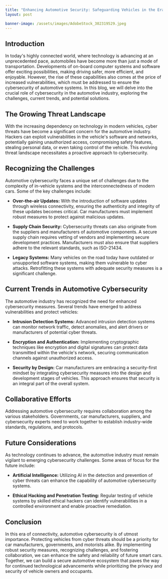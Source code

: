 ```yaml
---
title: "Enhancing Automotive Security: Safeguarding Vehicles in the Era of Connectivity"
layout: post

banner-image: /assets/images/AdobeStock_302319529.jpeg
---
```


## Introduction

In today's highly connected world, where technology is advancing at an unprecedented pace, automobiles have become more than just a mode of transportation. Developments of on-board computer systems and software offer exciting possibilities, making driving safer, more efficient, and enjoyable. However, the rise of these capabilities also comes at the price of increased vulnerabilities, which must be addressed to ensure the cybersecurity of automotive systems. In this blog, we will delve into the crucial role of cybersecurity in the automotive industry, exploring the challenges, current trends, and potential solutions.

## The Growing Threat Landscape

With the increasing dependency on technology in modern vehicles, cyber threats have become a significant concern for the automotive industry. Hackers can exploit vulnerabilities in the vehicle's software and networks, potentially gaining unauthorized access, compromising safety features, stealing personal data, or even taking control of the vehicle. This evolving threat landscape necessitates a proactive approach to cybersecurity.

## Recognizing the Challenges

Automotive cybersecurity faces a unique set of challenges due to the complexity of in-vehicle systems and the interconnectedness of modern cars. Some of the key challenges include:

- **Over-the-air Updates:** With the introduction of software updates through wireless connectivity, ensuring the authenticity and integrity of these updates becomes critical. Car manufacturers must implement robust measures to protect against malicious updates.

- **Supply Chain Security:** Cybersecurity threats can also originate from the suppliers and manufacturers of automotive components. A secure supply chain requires vetting of vendors and implementing secure development practices. Manufacturers must also ensure that suppliers adhere to the relevant standards, such as ISO-21434.

- **Legacy Systems:** Many vehicles on the road today have outdated or unsupported software systems, making them vulnerable to cyber attacks. Retrofitting these systems with adequate security measures is a significant challenge.

## Current Trends in Automotive Cybersecurity

The automotive industry has recognized the need for enhanced cybersecurity measures. Several trends have emerged to address vulnerabilities and protect vehicles:

- **Intrusion Detection Systems:** Advanced intrusion detection systems can monitor network traffic, detect anomalies, and alert drivers or manufacturers of potential cyber threats.

- **Encryption and Authentication:** Implementing cryptographic techniques like encryption and digital signatures can protect data transmitted within the vehicle's network, securing communication channels against unauthorized access.

- **Security by Design:** Car manufacturers are embracing a security-first mindset by integrating cybersecurity measures into the design and development stages of vehicles. This approach ensures that security is an integral part of the overall system.

## Collaborative Efforts

Addressing automotive cybersecurity requires collaboration among the various stakeholders. Governments, car manufacturers, suppliers, and cybersecurity experts need to work together to establish industry-wide standards, regulations, and protocols.

## Future Considerations

As technology continues to advance, the automotive industry must remain vigilant to emerging cybersecurity challenges. Some areas of focus for the future include:

- **Artificial Intelligence:** Utilizing AI in the detection and prevention of cyber threats can enhance the capability of automotive cybersecurity systems.

- **Ethical Hacking and Penetration Testing:** Regular testing of vehicle systems by skilled ethical hackers can identify vulnerabilities in a controlled environment and enable proactive remediation.

## Conclusion

In this era of connectivity, automotive cybersecurity is of utmost importance. Protecting vehicles from cyber threats should be a priority for car manufacturers, governments, and motorists alike. By implementing robust security measures, recognizing challenges, and fostering collaboration, we can enhance the safety and reliability of future smart cars. Together, we can build a secure automotive ecosystem that paves the way for continued technological advancements while prioritizing the privacy and security of vehicle owners and occupants.
